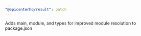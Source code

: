 ```yaml
---
"@epicenterhq/result": patch
---
```


Adds main, module, and types for improved module resolution to package.json
